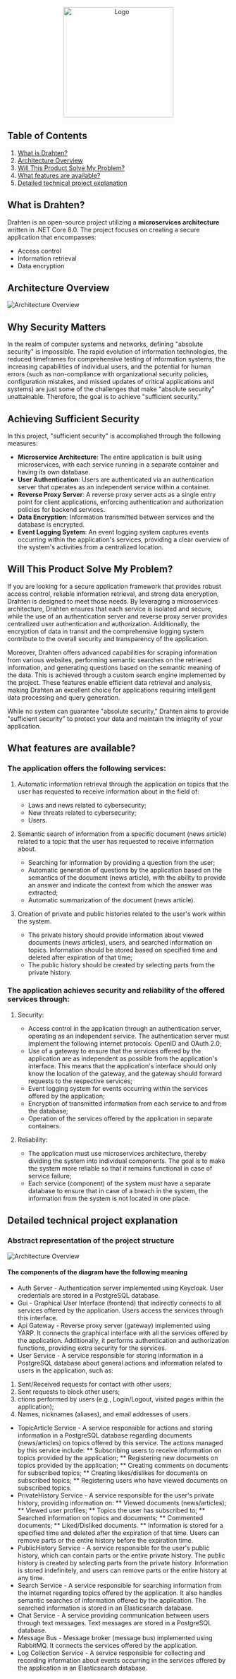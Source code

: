 <p align="center">
    <img src="https://raw.githubusercontent.com/JivkoSp/Drahten/master/Assets/logo.PNG" alt="Logo" width="250">
</p>

## Table of Contents
1. [What is Drahten?](#what-is-drahten)
2. [Architecture Overview](#architecture-overview)
3. [Will This Product Solve My Problem?](#will-this-product-solve-my-problem)
4. [What features are available?](#what-features-are-available)
5. [Detailed technical project explanation](#detailed-technical-project-explanation)

## What is Drahten?

Drahten is an open-source project utilizing a **microservices architecture** written in .NET Core 8.0. The project focuses on creating a secure application that encompasses:
- Access control
- Information retrieval
- Data encryption

## Architecture Overview

![Architecture Overview](https://raw.githubusercontent.com/JivkoSp/Drahten/master/Assets/ArchitectureOverview.PNG)

## Why Security Matters

In the realm of computer systems and networks, defining "absolute security" is impossible. The rapid evolution of information technologies, the reduced timeframes for comprehensive testing of information systems, the increasing capabilities of individual users, and the potential for human errors (such as non-compliance with organizational security policies, configuration mistakes, and missed updates of critical applications and systems) are just some of the challenges that make "absolute security" unattainable. Therefore, the goal is to achieve "sufficient security."

## Achieving Sufficient Security

In this project, "sufficient security" is accomplished through the following measures:

- **Microservice Architecture**: The entire application is built using microservices, with each service running in a separate container and having its own database.
- **User Authentication**: Users are authenticated via an authentication server that operates as an independent service within a container.
- **Reverse Proxy Server**: A reverse proxy server acts as a single entry point for client applications, enforcing authentication and authorization policies for backend services.
- **Data Encryption**: Information transmitted between services and the database is encrypted.
- **Event Logging System**: An event logging system captures events occurring within the application's services, providing a clear overview of the system's activities from a centralized location.

## Will This Product Solve My Problem?

If you are looking for a secure application framework that provides robust access control, reliable information retrieval, and strong data encryption, Drahten is designed to meet those needs. By leveraging a microservices architecture, Drahten ensures that each service is isolated and secure, while the use of an authentication server and reverse proxy server provides centralized user authentication and authorization. Additionally, the encryption of data in transit and the comprehensive logging system contribute to the overall security and transparency of the application.

Moreover, Drahten offers advanced capabilities for scraping information from various websites, performing semantic searches on the retrieved information, and generating questions based on the semantic meaning of the data. This is achieved through a custom search engine implemented by the project. These features enable efficient data retrieval and analysis, making Drahten an excellent choice for applications requiring intelligent data processing and query generation.

While no system can guarantee "absolute security," Drahten aims to provide "sufficient security" to protect your data and maintain the integrity of your application.


## What features are available?

### The application offers the following services:

1. Automatic information retrieval through the application on topics that the user has requested to receive information about in the field of:
   * Laws and news related to cybersecurity;
   * New threats related to cybersecurity;
   * Users.
   
2. Semantic search of information from a specific document (news article) related to a topic that the user has requested to receive information about.
   * Searching for information by providing a question from the user;
   * Automatic generation of questions by the application based on the semantics of the document (news article), with the ability to provide an answer and indicate the context from which the answer was extracted;
   * Automatic summarization of the document (news article).
   
3. Creation of private and public histories related to the user's work within the system.
   * The private history should provide information about viewed documents (news articles), users, and searched information on topics. Information should be stored based on specified time and deleted after expiration of that time;
   * The public history should be created by selecting parts from the private history.

### The application achieves security and reliability of the offered services through:

1. Security:
   * Access control in the application through an authentication server, operating as an independent service. The authentication server must implement the following internet protocols: OpenID and OAuth 2.0;
   * Use of a gateway to ensure that the services offered by the application are as independent as possible from the application's interface. This means that the application's interface should only know the location of the gateway, and the gateway should forward requests to the respective services;
   * Event logging system for events occurring within the services offered by the application;
   * Encryption of transmitted information from each service to and from the database;
   * Operation of the services offered by the application in separate containers.

2. Reliability:
   * The application must use microservices architecture, thereby dividing the system into individual components. The goal is to make the system more reliable so that it remains functional in case of service failure;
   * Each service (component) of the system must have a separate database to ensure that in case of a breach in the system, the information from the system is not located in one place.


## Detailed technical project explanation

### Abstract representation of the project structure

![Architecture Overview](https://raw.githubusercontent.com/JivkoSp/Drahten/master/Assets/DetailedProjectDiagram.PNG)

#### The components of the diagram have the following meaning

* Auth Server - Authentication server implemented using Keycloak. User credentials are stored in a PostgreSQL database.
* Gui - Graphical User Interface (frontend) that indirectly connects to all services offered by the application. Users access the services through this interface.
* Api Gateway - Reverse proxy server (gateway) implemented using YARP. It connects the graphical interface with all the services offered by the application. Additionally, it performs authentication and authorization functions, providing extra security for the services.
* User Service - A service responsible for storing information in a PostgreSQL database about general actions and information related to users in the application, such as:
1. Sent/Received requests for contact with other users;
2.  Sent requests to block other users;
3.   ctions performed by users (e.g., Login/Logout, visited pages within the application);
4. Names, nicknames (aliases), and email addresses of users.
* TopicArticle Service - A service responsible for actions and storing information in a PostgreSQL database regarding documents (news/articles) on topics offered by this service. The actions managed by this service include:
** Subscribing users to receive information on topics provided by the application;
** Registering new documents on topics provided by the application;
** Creating comments on documents for subscribed topics;
** Creating likes/dislikes for documents on subscribed topics;
** Registering users who have viewed documents on subscribed topics.
* PrivateHistory Service - A service responsible for the user's private history, providing information on:
** Viewed documents (news/articles);
** Viewed user profiles;
** Topics the user has subscribed to;
** Searched information on topics and documents;
** Commented documents;
** Liked/Disliked documents.
** Information is stored for a specified time and deleted after the expiration of that time. Users can remove parts or the entire history before the expiration time.
* PublicHistory Service - A service responsible for the user's public history, which can contain parts or the entire private history. The public history is created by selecting parts from the private history. Information is stored indefinitely, and users can remove parts or the entire history at any time.
* Search Service - A service responsible for searching information from the internet regarding topics offered by the application. It also handles semantic searches of information offered by the application. The searched information is stored in an Elasticsearch database.
* Chat Service - A service providing communication between users through text messages. Text messages are stored in a PostgreSQL database.
* Message Bus - Message broker (message bus) implemented using RabbitMQ. It connects the services offered by the application.
* Log Collection Service - A service responsible for collecting and recording information about events occurring in the services offered by the application in an Elasticsearch database.

